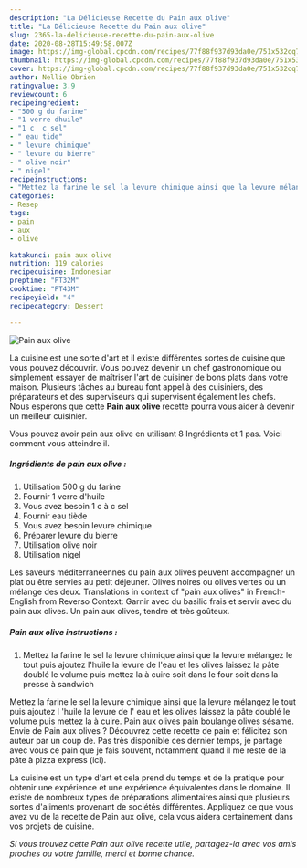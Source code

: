 ```yaml
---
description: "La Délicieuse Recette du Pain aux olive"
title: "La Délicieuse Recette du Pain aux olive"
slug: 2365-la-delicieuse-recette-du-pain-aux-olive
date: 2020-08-28T15:49:58.007Z
image: https://img-global.cpcdn.com/recipes/77f88f937d93da0e/751x532cq70/pain-aux-olive-photo-principale-de-la-recette.jpg
thumbnail: https://img-global.cpcdn.com/recipes/77f88f937d93da0e/751x532cq70/pain-aux-olive-photo-principale-de-la-recette.jpg
cover: https://img-global.cpcdn.com/recipes/77f88f937d93da0e/751x532cq70/pain-aux-olive-photo-principale-de-la-recette.jpg
author: Nellie Obrien
ratingvalue: 3.9
reviewcount: 6
recipeingredient:
- "500 g du farine"
- "1 verre dhuile"
- "1 c  c sel"
- " eau tide"
- " levure chimique"
- " levure du bierre"
- " olive noir"
- " nigel"
recipeinstructions:
- "Mettez la farine le sel la levure chimique ainsi que la levure mélangez le tout puis ajoutez l&#39;huile la levure de l&#39;eau et les olives laissez la pâte doublé le volume puis mettez la à cuire soit dans le four soit dans la presse à sandwich"
categories:
- Resep
tags:
- pain
- aux
- olive

katakunci: pain aux olive 
nutrition: 119 calories
recipecuisine: Indonesian
preptime: "PT32M"
cooktime: "PT43M"
recipeyield: "4"
recipecategory: Dessert

---
```



![Pain aux olive](https://img-global.cpcdn.com/recipes/77f88f937d93da0e/751x532cq70/pain-aux-olive-photo-principale-de-la-recette.jpg)

La cuisine est une sorte d'art et il existe différentes sortes de cuisine que vous pouvez découvrir. Vous pouvez devenir un chef gastronomique ou simplement essayer de maîtriser l'art de cuisiner de bons plats dans votre maison. Plusieurs tâches au bureau font appel à des cuisiniers, des préparateurs et des superviseurs qui supervisent également les chefs. Nous espérons que cette <strong> Pain aux olive </strong> recette pourra vous aider à devenir un meilleur cuisinier.

<!--inarticleads1-->

Vous pouvez avoir pain aux olive en utilisant 8 Ingrédients et 1 pas. Voici comment vous atteindre il.

##### Ingrédients de pain aux olive :

1. Utilisation 500 g du farine
1. Fournir 1 verre d&#39;huile
1. Vous avez besoin 1 c à c sel
1. Fournir  eau tiède
1. Vous avez besoin  levure chimique
1. Préparer  levure du bierre
1. Utilisation  olive noir
1. Utilisation  nigel


Les saveurs méditerranéennes du pain aux olives peuvent accompagner un plat ou être servies au petit déjeuner. Olives noires ou olives vertes ou un mélange des deux. Translations in context of &#34;pain aux olives&#34; in French-English from Reverso Context: Garnir avec du basilic frais et servir avec du pain aux olives. Un pain aux olives, tendre et très goûteux. 

<!--inarticleads2-->

##### Pain aux olive instructions :

1. Mettez la farine le sel la levure chimique ainsi que la levure mélangez le tout puis ajoutez l&#39;huile la levure de l&#39;eau et les olives laissez la pâte doublé le volume puis mettez la à cuire soit dans le four soit dans la presse à sandwich


Mettez la farine le sel la levure chimique ainsi que la levure mélangez le tout puis ajoutez l &#39;huile la levure de l&#39; eau et les olives laissez la pâte doublé le volume puis mettez la à cuire. Pain aux olives pain boulange olives sésame. Envie de Pain aux olives ? Découvrez cette recette de pain et félicitez son auteur par un coup de. Pas très disponible ces dernier temps, je partage avec vous ce pain que je fais souvent, notamment quand il me reste de la pâte à pizza express (ici). 

<!--inarticleads1-->

<p>
La cuisine est un type d'art et cela prend du temps et de la pratique pour obtenir une expérience et une expérience équivalentes dans le domaine. Il existe de nombreux types de préparations alimentaires ainsi que plusieurs sortes d'aliments provenant de sociétés différentes. Appliquez ce que vous avez vu de la recette de Pain aux olive, cela vous aidera certainement dans vos projets de cuisine.
</p>

<p>
<i>Si vous trouvez cette Pain aux olive recette utile, partagez-la avec vos amis proches ou votre famille, merci et bonne chance.</i>
</p>
